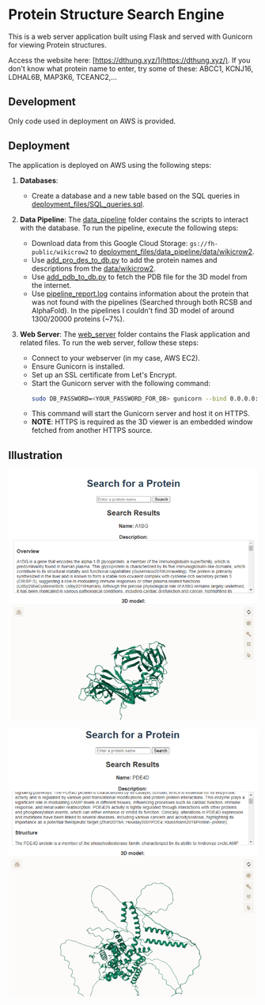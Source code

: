 # Protein Structure Search Engine

This is a web server application built using Flask and served with Gunicorn for viewing Protein structures.

Access the website here: [https://dthung.xyz/](https://dthung.xyz/). If you don't know what protein name to enter, try some of these: ABCC1, KCNJ16, LDHAL6B, MAP3K6, TCEANC2,...

## Development

Only code used in deployment on AWS is provided.

## Deployment

The application is deployed on AWS using the following steps:

1. **Databases**:
   - Create a database and a new table based on the SQL queries in [deployment_files/SQL_queries.sql](deployment_files/SQL_queries.sql).

2. **Data Pipeline**: The [data_pipeline](deployment_files/data_pipeline) folder contains the scripts to interact with the database. To run the pipeline, execute the following steps:
   - Download data from this Google Cloud Storage: `gs://fh-public/wikicrow2` to [deployment_files/data_pipeline/data/wikicrow2](deployment_files/data_pipeline/data/wikicrow2).
   - Use [add_pro_des_to_db.py](deployment_files/data_pipeline/add_pro_des_to_db.py) to add the protein names and descriptions from the [data/wikicrow2](deployment_files/data_pipeline/data/wikicrow2).
   - Use [add_pdb_to_db.py](deployment_files/data_pipeline/add_pdb_to_db.py) to fetch the PDB file for the 3D model from the internet.
   - Use [pipeline_report.log](deployment_files/data_pipeline/pipeline_report.log) contains information about the protein that was not found with the pipelines (Searched through both RCSB and AlphaFold). In the pipelines I couldn't find 3D model of around 1300/20000 proteins (~7%).

3. **Web Server**: The [web_server](deployment_files/web_server) folder contains the Flask application and related files. To run the web server, follow these steps:
   - Connect to your webserver (in my case, AWS EC2).
   - Ensure Gunicorn is installed.
   - Set up an SSL certificate from Let's Encrypt.
   - Start the Gunicorn server with the following command:
     ```bash
     sudo DB_PASSWORD=<YOUR_PASSWORD_FOR_DB> gunicorn --bind 0.0.0.0:443 --certfile=/etc/letsencrypt/live/dthung.xyz/fullchain.pem --keyfile=/etc/letsencrypt/live/dthung.xyz/privkey.pem app:app
     ```
   - This command will start the Gunicorn server and host it on HTTPS.
   - **NOTE**: HTTPS is required as the 3D viewer is an embedded window fetched from another HTTPS source.

## Illustration

![Image 1](images/image_1.png)

![Image 2](images/image_2.png)
